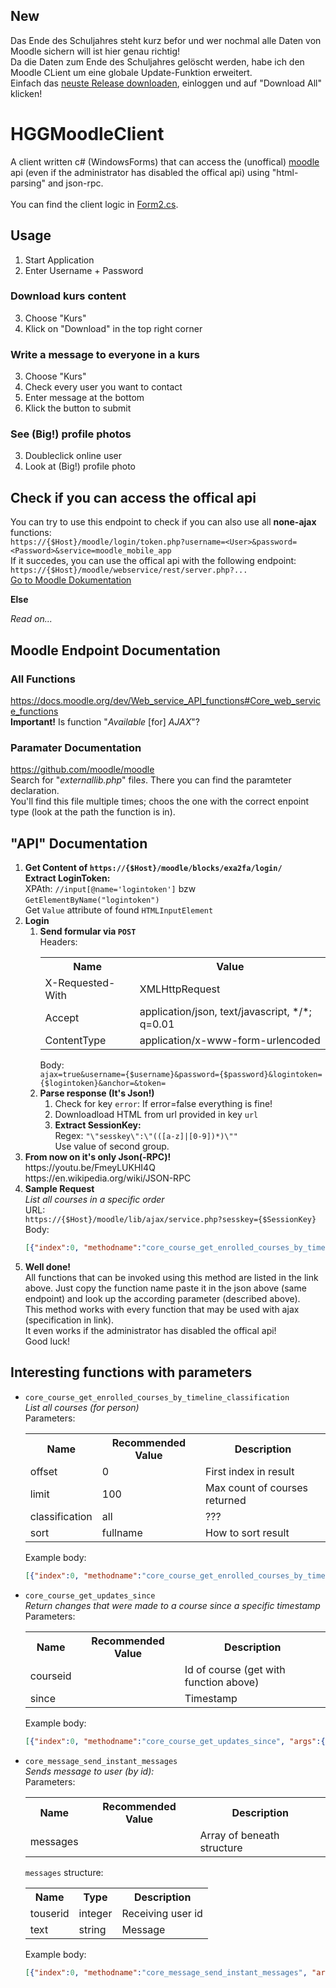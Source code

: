 ## New
Das Ende des Schuljahres steht kurz befor und wer nochmal alle Daten von Moodle sichern will ist hier genau richtig!<br/>
Da die Daten zum Ende des Schuljahres gelöscht werden, habe ich den Moodle CLient um eine globale Update-Funktion erweitert.<br/>
Einfach das <a href="https://github.com/ShortDevelopment/HGGMoodleClient/releases/latest">neuste Release downloaden</a>, einloggen und auf "Download All" klicken!
# HGGMoodleClient

A client written c# (WindowsForms) that can access the (unoffical) <a href="https://moodle.org/">moodle</a> api (even if the administrator has disabled the offical api) using "html-parsing" and json-rpc.<br/>
<br/>
You can find the client logic in <a href="Form2.cs">Form2.cs</a>.

## Usage
<ol>
  <li>Start Application</li>
  <li>Enter Username + Password</li>
</ol>
<h3>Download kurs content</h3>
<ol start="3">
  <li>Choose "Kurs"</li>
  <li>Klick on "Download" in the top right corner</li>
</ol>
<h3>Write a message to everyone in a kurs</h3>
<ol start="3">
  <li>Choose "Kurs"</li>
  <li>Check every user you want to contact</li>
  <li>Enter message at the bottom</li>
  <li>Klick the button to submit</li>
</ol>
<h3>See (Big!) profile photos</h3>
<ol start="3">
  <li>Doubleclick online user</li>
  <li>Look at (Big!) profile photo</li>
</ol>

## Check if you can access the offical api
You can try to use this endpoint to check if you can also use all <b>none-ajax</b> functions:<br/>
`https://{$Host}/moodle/login/token.php?username=<User>&password=<Password>&service=moodle_mobile_app`<br/>
If it succedes, you can use the offical api with the following endpoint: `https://{$Host}/moodle/webservice/rest/server.php?...`<br/>
<a href="https://docs.moodle.org/dev/Creating_a_web_service_client">Go to Moodle Dokumentation</a><br/>
<p><b>Else</b></p>
<i>Read on...</i>

## Moodle Endpoint Documentation
### All Functions
https://docs.moodle.org/dev/Web_service_API_functions#Core_web_service_functions <br/>
<b>Important!</b> Is function "<i>Available</i> [for] <i>AJAX</i>"?<br/>

### Paramater Documentation
https://github.com/moodle/moodle <br/>
Search for "<i>externallib.php</i>" file<i>s</i>. There you can find the paramteter declaration.<br/>
You'll find this file multiple times; choos the one with the correct enpoint type (look at the path the function is in).

## "API" Documentation

<ol>
  <li>
    <b>Get Content of <code>https://{$Host}/moodle/blocks/exa2fa/login/</code></b><br/>
    <b>Extract LoginToken:</b><br/>
    XPAth: <code>//input[@name='logintoken']</code> bzw <code>GetElementByName("logintoken")</code><br/>
    Get <code>Value</code> attribute of found <code>HTMLInputElement</code>
  </li>
  <li>
    <b>Login</b>
    <ol>
      <li>
        <b>Send formular via <code>POST</code></b><br/>
        Headers:
        <table>
          <tr>
            <th>Name</th>
            <th>Value</th>
          </tr>
          <tr>
            <td>X-Requested-With</td>
            <td>XMLHttpRequest</td>
          </tr>
          <tr>
            <td>Accept</td>
            <td>application/json, text/javascript, */*; q=0.01</td>
          </tr>
          <tr>
            <td>ContentType</td>
            <td>application/x-www-form-urlencoded</td>
          </tr>
        </table>
        Body:<br/>
        <code>ajax=true&username={$username}&password={$password}&logintoken={$logintoken}&anchor=&token=</code>
      </li>
      <li>
        <b>Parse response (It's Json!)</b><br/>
        <ol>
          <li>
            Check for key <code>error</code>: If error=false everything is fine!<br/>        
          </li>
          <li>
            Downloadload HTML from url provided in key <code>url</code><br/>        
          </li>
          <li>
            <b>Extract SessionKey:</b><br/>
            Regex: <code>"\"sesskey\":\"(([a-z]|[0-9])*)\""</code><br/>
            Use value of second group.
          </li>
        </ol>
      </li>
    </ol>
  </li>    
  <li>
    <b>From now on it's only Json(-RPC)!</b><br/>
    https://youtu.be/FmeyLUKHI4Q<br/>
    https://en.wikipedia.org/wiki/JSON-RPC
  </li>
  <li>
    <b>Sample Request</b><br/>
    <i>List all courses in a specific order</i><br/>
    URL:<br/>
    <code>https://{$Host}/moodle/lib/ajax/service.php?sesskey={$SessionKey}</code><br/>
    Body:<br/>
    
```json
[{"index":0, "methodname":"core_course_get_enrolled_courses_by_timeline_classification", "args" :{"offset":0,"limit":100,"classification":"all","sort":"fullname"}}]
```
    
  </li>
  <li>
    <b>Well done!</b><br/>
    All functions that can be invoked using this method are listed in the link above. Just copy the function name paste it in the json    above (same endpoint) and look up the according parameter (described above).<br/>
    This method works with every function that may be used with ajax (specification in link).<br/>
    It even works if the administrator has disabled the offical api!<br/>
    Good luck!
  </li>
</ol>
<h2>Interesting functions with parameters</h2>
<ul>
  <li>
    <code>core_course_get_enrolled_courses_by_timeline_classification</code><br/>
    <i>List all courses (for person)</i><br/>
    Parameters:<br/>
    <table>
      <tr>
        <th>Name</th>
        <th>Recommended Value</th>
        <th>Description</th>
      </tr>
      <tr>
        <td>offset</td>
        <td>0</td>
        <td>First index in result</td>
      </tr>
      <tr>
        <td>limit</td>
        <td>100</td>
        <td>Max count of courses returned</td>
      </tr>
      <tr>
        <td>classification</td>
        <td>all</td>
        <td>???</td>
      </tr>
      <tr>
        <td>sort</td>
        <td>fullname</td>
        <td>How to sort result</td>
      </tr>
    </table>
    Example body:<br/>
      
```json
[{"index":0, "methodname":"core_course_get_enrolled_courses_by_timeline_classification", "args":{"offset":0, "limit":100, "classification":"all", "sort":"fullname"}}]
```
    
  </li>
  <li>
    <code>core_course_get_updates_since</code><br/>
    <i>Return changes that were made to a course since a specific timestamp</i><br/>
    Parameters:<br/>
    <table>
      <tr>
        <th>Name</th>
        <th>Recommended Value</th>
        <th>Description</th>
      </tr>
      <tr>
        <td>courseid</td>
        <td></td>
        <td>Id of course (get with function above)</td>
      </tr>
      <tr>
        <td>since</td>
        <td></td>
        <td>Timestamp</td>
      </tr>
    </table>
    Example body:<br/>
      
```json
[{"index":0, "methodname":"core_course_get_updates_since", "args":{"courseid": 12345, "since": 1588929434}}]
```
    
  </li>
  <li>
    <code>core_message_send_instant_messages</code><br/>
    <i>Sends message to user (by id):</i><br/>
    Parameters:<br/>
    <table>
      <tr>
        <th>Name</th>
        <th>Recommended Value</th>
        <th>Description</th>
      </tr>
      <tr>
        <td>messages</td>
        <td></td>
        <td>Array of beneath structure</td>
      </tr>
    </table>
    <code>messages</code> structure:<br/>
    <table>
      <tr>
        <th>Name</th>
        <th>Type</th>
        <th>Description</th>
      </tr>
      <tr>
        <td>touserid</td>
        <td>integer</td>
        <td>Receiving user id</td>
      </tr>
      <tr>
        <td>text</td>
        <td>string</td>
        <td>Message</td>
      </tr>
    </table>
    Example body:<br/>
      
```json
[{"index":0, "methodname":"core_message_send_instant_messages", "args":{"messages":[{"touserid": 12345, "text": "Bye World!" }]}}]
```
    
  </li>
</ul>
